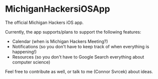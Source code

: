 # MichiganHackersiOSApp
The official Michigan Hackers iOS app.

Currently, the app supports/plans to support the following features:
* Calendar (when is Michigan Hackers Meeting?)
* Notifications (so you don't have to keep track of when everything is happening!)
* Resources (so you don't have to Google Search everything about computer science)

Feel free to contribute as well, or talk to me (Connor Svrcek) about ideas.

